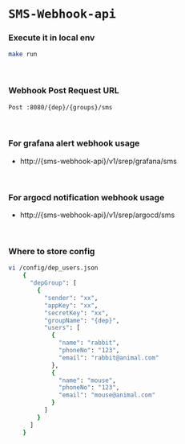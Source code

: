 # `SMS-Webhook-api`

### Execute it in local env
```bash
make run
```
<br/>

### Webhook Post Request URL

```bash
Post :8080/{dep}/{groups}/sms
```
<br/>

### For grafana alert webhook usage
* http://{sms-webhook-api}/v1/srep/grafana/sms

<br/>

### For argocd notification webhook usage
* http://{sms-webhook-api}/v1/srep/argocd/sms

<br/>

### Where to store config
```bash
vi /config/dep_users.json
    {
      "depGroup": [
        {
          "sender": "xx",
          "appKey": "xx",
          "secretKey": "xx",
          "groupName": "{dep}",
          "users": [
            {
              "name": "rabbit",
              "phoneNo": "123",
              "email": "rabbit@animal.com"
            },
            {
              "name": "mouse",
              "phoneNo": "123",
              "email": "mouse@animal.com"
            }
          ]
        }
      ]
    }
```

